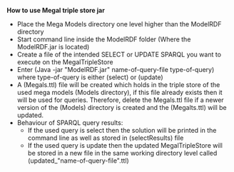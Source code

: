 <strong>How to use Megal triple store jar</strong>
<ul>
<li>Place the Mega Models directory one level higher than the ModelRDF directory</li>
<li>Start command line inside the ModelRDF folder (Where the ModelRDF.jar is located)</li>
<li>Create a file of the intended SELECT or UPDATE SPARQL you want to execute on the MegalTripleStore</li>
<li>Enter (Java -jar "ModelRDF.jar" name-of-query-file type-of-query) where type-of-query is either (select) or (update)</li>
<li>A (Megals.ttl) file will be created which holds in the triple store of the used mega models (Models directory), if this file already exists then it will be used for queries. Therefore, delete the Megals.ttl file if a newer version of the (Models) directory is created and the (Megalts.ttl) will be updated.</li>
<li>Behaviour of SPARQL query results:
<ul>
<li>If the used query is select then the solution will be printed in the command line as well as stored in (selectResults) file</li>
<li>If the used query is update then the updated MegalTripleStore will be stored in a new file in the same working directory level called (updated_"name-of-query-file".ttl)</li>
</ul>
</li>
</ul>
